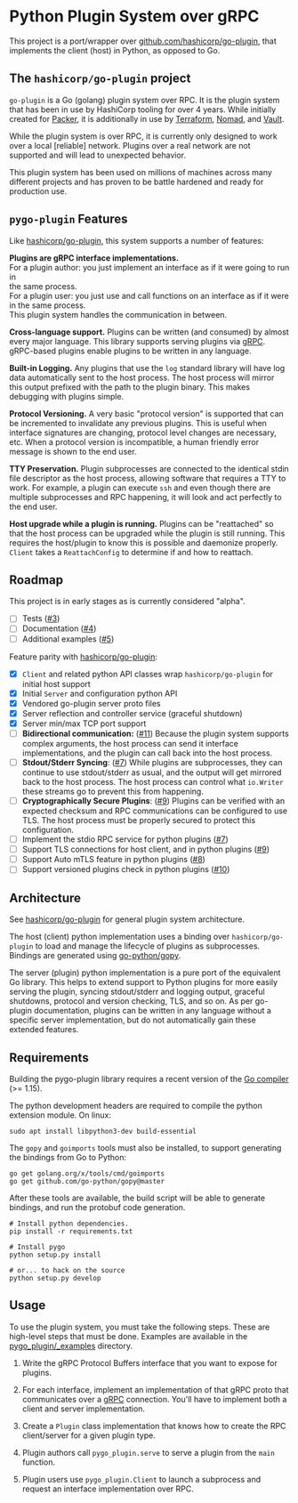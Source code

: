 # Python Plugin System over gRPC 

This project is a port/wrapper over [github.com/hashicorp/go-plugin](https://github.com/hashicorp/go-plugin), 
that implements the client (host) in Python, as opposed to Go.

## The `hashicorp/go-plugin` project

`go-plugin` is a Go (golang) plugin system over RPC. It is the plugin system
that has been in use by HashiCorp tooling for over 4 years. While initially
created for [Packer](https://www.packer.io), it is additionally in use by
[Terraform](https://www.terraform.io), [Nomad](https://www.nomadproject.io), and
[Vault](https://www.vaultproject.io).

While the plugin system is over RPC, it is currently only designed to work
over a local [reliable] network. Plugins over a real network are not supported
and will lead to unexpected behavior.

This plugin system has been used on millions of machines across many different
projects and has proven to be battle hardened and ready for production use.

## `pygo-plugin` Features

Like [hashicorp/go-plugin](https://github.com/hashicorp/go-plugin), this system supports a 
number of features:

**Plugins are gRPC interface implementations.**  
For a plugin author: you just implement an interface as if it were going to run in  
the same process.  
For a plugin user: you just use and call functions on an interface as if it 
were in the same process.  
This plugin system handles the communication in between.

**Cross-language support.** Plugins can be written (and consumed) by
almost every major language. This library supports serving plugins via
[gRPC](http://www.grpc.io). gRPC-based plugins enable plugins to be written
in any language.

**Built-in Logging.** Any plugins that use the `log` standard library
will have log data automatically sent to the host process. The host
process will mirror this output prefixed with the path to the plugin
binary. This makes debugging with plugins simple.

**Protocol Versioning.** A very basic "protocol version" is supported that
can be incremented to invalidate any previous plugins. This is useful when
interface signatures are changing, protocol level changes are necessary,
etc. When a protocol version is incompatible, a human friendly error
message is shown to the end user.

**TTY Preservation.** Plugin subprocesses are connected to the identical
stdin file descriptor as the host process, allowing software that requires
a TTY to work. For example, a plugin can execute `ssh` and even though there
are multiple subprocesses and RPC happening, it will look and act perfectly
to the end user.

**Host upgrade while a plugin is running.** Plugins can be "reattached"
so that the host process can be upgraded while the plugin is still running.
This requires the host/plugin to know this is possible and daemonize
properly. `Client` takes a `ReattachConfig` to determine if and how to
reattach.


## Roadmap

This project is in early stages as is currently considered "alpha". 

* [ ] Tests ([#3](https://github.com/justinfx/pygo-plugin/issues/3))
* [ ] Documentation ([#4](https://github.com/justinfx/pygo-plugin/issues/4))
* [ ] Additional examples ([#5](https://github.com/justinfx/pygo-plugin/issues/5)) 

Feature parity with [hashicorp/go-plugin](https://github.com/hashicorp/go-plugin):

* [X] `Client` and related python API classes wrap `hashicorp/go-plugin` for initial host support
* [X] Initial `Server` and configuration python API
* [X] Vendored go-plugin server proto files
* [X] Server reflection and controller service (graceful shutdown)
* [X] Server min/max TCP port support
* [ ] **Bidirectional communication:** ([#11](https://github.com/justinfx/pygo-plugin/issues/11)) Because the plugin system supports
  complex arguments, the host process can send it interface implementations, and the 
  plugin can call back into the host process.
* [ ] **Stdout/Stderr Syncing**: ([#7](https://github.com/justinfx/pygo-plugin/issues/7)) While plugins are subprocesses, they can continue
  to use stdout/stderr as usual, and the output will get mirrored back to
  the host process. The host process can control what `io.Writer` these
  streams go to prevent this from happening.
* [ ] **Cryptographically Secure Plugins**: ([#9](https://github.com/justinfx/pygo-plugin/issues/9)) Plugins can be verified with an expected
  checksum and RPC communications can be configured to use TLS. The host process
  must be properly secured to protect this configuration.
* [ ] Implement the stdio RPC service for python plugins ([#7](https://github.com/justinfx/pygo-plugin/issues/7))
* [ ] Support TLS connections for host client, and in python plugins ([#9](https://github.com/justinfx/pygo-plugin/issues/9))
* [ ] Support Auto mTLS feature in python plugins ([#8](https://github.com/justinfx/pygo-plugin/issues/8))
* [ ] Support versioned plugins check in python plugins ([#10](https://github.com/justinfx/pygo-plugin/issues/10))

## Architecture

See [hashicorp/go-plugin](https://github.com/hashicorp/go-plugin) for general plugin
system architecture.

The host (client) python implementation uses a binding over `hashicorp/go-plugin` to load and
manage the lifecycle of plugins as subprocesses. Bindings are generated using 
[go-python/gopy](https://github.com/go-python/gopy).

The server (plugin) python implementation is a pure port of the equivalent Go library. This
helps to extend support to Python plugins for more easily serving the plugin, syncing 
stdout/stderr and logging output, graceful shutdowns, protocol and version checking, TLS, and
so on. As per go-plugin documentation, plugins can be written in any language without a specific
server implementation, but do not automatically gain these extended features.

## Requirements

Building the pygo-plugin library requires a recent version of the [Go compiler](https://golang.org) (>= 1.15).

The python development headers are required to compile the python extension module. On linux:

```
sudo apt install libpython3-dev build-essential 
```

The `gopy` and `goimports` tools must also be installed, to support generating the bindings from Go to Python:

```
go get golang.org/x/tools/cmd/goimports
go get github.com/go-python/gopy@master
```

After these tools are available, the build script will be able to generate bindings, and run the protobuf code
generation.

```
# Install python dependencies.
pip install -r requirements.txt

# Install pygo
python setup.py install

# or... to hack on the source
python setup.py develop  
```

## Usage

To use the plugin system, you must take the following steps. These are
high-level steps that must be done. Examples are available in the
[pygo_plugin/_examples](pygo_plugin/_examples/) directory.

  1. Write the gRPC Protocol Buffers interface that you want to expose for plugins.

  2. For each interface, implement an implementation of that gRPC proto
     that communicates over a [gRPC](http://www.grpc.io) connection. You'll have to implement
     both a client and server implementation.

  3. Create a `Plugin` class implementation that knows how to create the RPC
     client/server for a given plugin type.

  4. Plugin authors call `pygo_plugin.serve` to serve a plugin from the
     `main` function.

  5. Plugin users use `pygo_plugin.Client` to launch a subprocess and request
     an interface implementation over RPC.


